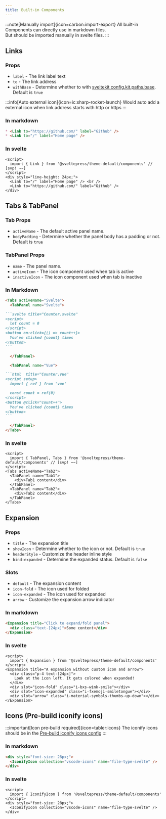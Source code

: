 ```yaml
---
title: Built-in Components
---
```


:::note[Manually import]{icon=carbon:import-export}
All built-in Components can directly use in markdown files.  
But should be imported manually in svelte files. 
:::

## Links

### Props

* `label` - The link label text
* `to` - The link address
* `withBase` - Determine whether to with [sveltekit config.kit.paths.base](https://kit.svelte.dev/docs/modules#$app-paths-base). Default is `true`

:::info[Auto external icon]{icon=ic:sharp-rocket-launch}
Would auto add a external icon when link address starts with http or https
:::

### In markdown

```md live
* <Link to="https://github.com/" label="Github" />  
* <Link to="/" label="Home page" />
```

### In svelte

```svelte live
<script>
  import { Link } from '@sveltepress/theme-default/components' // [svp! ~~]
</script>
<div style="line-height: 24px;">
  <Link to="/" label="Home page" /> <br />
  <Link to="https://github.com/" label="Github" />
</div>
```

## Tabs & TabPanel

### Tab Props

* `activeName` - The default active panel name.
* `bodyPadding` - Determine whether the panel body has a padding or not. Default is `true`

### TabPanel Props

* `name` - The panel name.
* `activeIcon` - The icon component used when tab is active
* `inactiveIcon` - The icon component used when tab is inactive


### In Markdown

````md live
<Tabs activeName="Svelte">
  <TabPanel name="Svelte">

```svelte title="Counter.svelte"
<script>
  let count = 0
</script>
<button on:click={() => count++}>
  You've clicked {count} times
</button>
```

  </TabPanel>

  <TabPanel name="Vue">

```html  title="Counter.vue"
<script setup>
  import { ref } from 'vue'

  const count = ref(0)
</script>
<button @click="count++">
  You've clicked {count} times
</button>
```

  </TabPanel>
</Tabs>
````

### In svelte

```svelte live
<script>
  import { TabPanel, Tabs } from '@sveltepress/theme-default/components' // [svp! ~~]
</script>
<Tabs activeName="Tab2">
  <TabPanel name="Tab1">
    <div>Tab1 content</div>
  </TabPanel>
  <TabPanel name="Tab2">
    <div>Tab2 content</div>
  </TabPanel>
</Tabs>
```

## Expansion

### Props

* `title` - The expansion title
* `showIcon` - Determine whether to the icon or not. Default is `true`
* `headerStyle` - Customize the header inline style
* `bind:expanded` - Determine the expanded status. Default is `false`

### Slots

* `default` - The expansion content
* `icon-fold` - The icon used for folded
* `icon-expanded` - The icon used for expanded
* `arrow` - Customize the expansion arrow indicator

### In markdown

```md live
<Expansion title="Click to expand/fold panel">
  <div class="text-[24px]">Some content</div>
</Expansion>
```
### In svelte

```svelte live
<script>
  import { Expansion } from '@sveltepress/theme-default/components'
</script>
<Expansion title="A expansion without custom icon and arrow">
  <div class="p-4 text-[24px]">
    Look at the icon left. It gets colored when expanded!
  </div>
  <div slot="icon-fold" class="i-bxs-wink-smile"></div>
  <div slot="icon-expanded" class="i-fxemoji-smiletongue"></div>
  <div slot="arrow" class="i-material-symbols-thumbs-up-down"></div>
</Expansion>
```

## Icons (Pre-build iconify icons)

:::important[Icon pre-build required]{icon=tabler:icons}
The iconify icons should be in the [Pre-build iconify icons config](/reference/default-theme/#preBuildIconifyIcons)
:::

### In markdown

```md live
<div style="font-size: 28px;">
  <IconifyIcon collection="vscode-icons" name="file-type-svelte" />
</div>
```

### In svelte

```svelte live
<script>
  import { IconifyIcon } from '@sveltepress/theme-default/components'
</script>
<div style="font-size: 28px;">
  <IconifyIcon collection="vscode-icons" name="file-type-svelte" />
</div>
```
